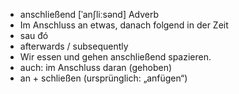 - anschließend [ˈanʃliːsənd] Adverb  
- Im Anschluss an etwas, danach folgend in der Zeit  
- sau đó  
- afterwards / subsequently  
- Wir essen und gehen anschließend spazieren.  
- auch: im Anschluss daran (gehoben)  
- an + schließen (ursprünglich: „anfügen“)
